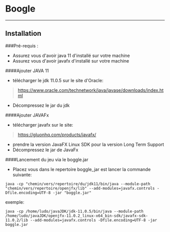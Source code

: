 # Boogle

------------------

## Installation

###Pré-requis : 
- Assurez vous d'avoir java 11 d'installé sur votre machine
- Assurez vous d'avoir javafx d'installé sur votre machine

####Ajouter JAVA 11
- télécharger le jdk 11.0.5 sur le site d'Oracle:
> https://www.oracle.com/technetwork/java/javase/downloads/index.html
- Décompressez le jar du jdk

####Ajouter JAVAFx
- télécharger javafx sur le site:
> https://gluonhq.com/products/javafx/ 
- prendre la version JavaFX Linux SDK pour la version Long Term Support 
- Décompressez le jar de JavaFx


####Lancement du jeu via le boggle.jar

- Placez vous dans le repertoire boggle_jar est lancer la commande suivante:

```
java -cp "chemin/vers/repertoire/du/jdk11/bin/java --module-path "chemin/vers/repertoire/openjfx/lib" --add-modules=javafx.controls -Dfile.encoding=UTF-8 -jar "boggle.jar"
```

exemple:

```
java -cp /home/ludo/javaJDK/jdk-11.0.5/bin/java --module-path /home/ludo/javaJDK/openjfx-11.0.2_linux-x64_bin-sdk/javafx-sdk-11.0.2/lib --add-modules=javafx.controls -Dfile.encoding=UTF-8 -jar boggle.jar
```

